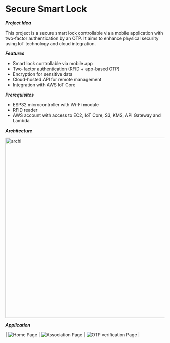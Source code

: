 # Secure Smart Lock

***Project Idea***

This project is a secure smart lock controllable via a mobile application with two-factor authentication by an OTP. It aims to enhance physical security using IoT technology and cloud integration.


***Features***

* Smart lock controllable via mobile app
* Two-factor authentication (RFID + app-based OTP)
* Encryption for sensitive data
* Cloud-hosted API for remote management
* Integration with AWS IoT Core





***Prerequisites***

* ESP32 microcontroller with Wi-Fi module
* RFID reader
* AWS account with access to EC2, IoT Core, S3, KMS, API Gateway and Lambda



***Architecture***

<img width="1174" height="567" alt="archi" src="https://github.com/user-attachments/assets/11ed1e68-193d-4e6c-a87a-fc77024e6f1f" />




***Application***


| ![Home Page](https://github.com/user-attachments/assets/527c07db-597b-4371-b503-935869dd6321) |   ![Association Page](https://github.com/user-attachments/assets/14c5af2a-b515-4916-af4e-e8c660446d85) |    ![OTP verification Page](https://github.com/user-attachments/assets/7bbe7888-d390-49ff-b9c2-2287a637b9be) |
